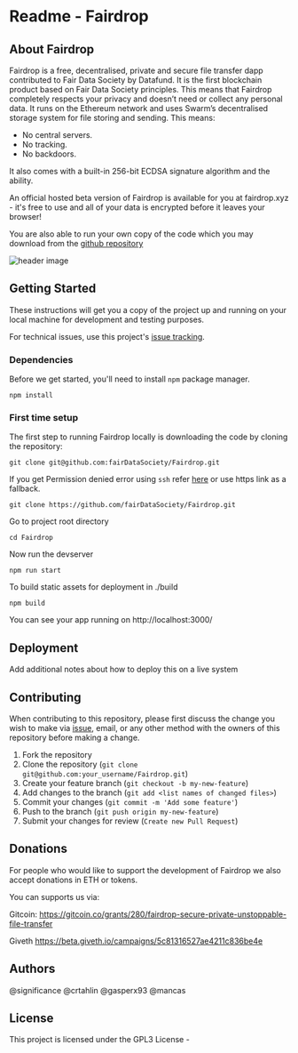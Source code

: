 # Readme - Fairdrop

## About Fairdrop

Fairdrop is a free, decentralised, private and secure file transfer dapp contributed to Fair Data Society by Datafund. It is the first blockchain product based on Fair Data Society principles. This means that Fairdrop completely respects your privacy and doesn’t need or collect any personal data. It runs on the Ethereum network and uses Swarm’s decentralised storage system for file storing and sending. This means:

- No central servers.
- No tracking.
- No backdoors.

It also comes with a built-in 256-bit ECDSA signature algorithm and the ability.

An official hosted beta version of Fairdrop is available for you at fairdrop.xyz - it's free to use and all of your data is encrypted before it leaves your browser!

You are also able to run your own copy of the code which you may download from the [github repository](http://github.com/fairDataSociety/Fairdrop)

![header image](https://raw.github.com/fairdatasociety/fairdrop/master/fairdrop.gif)

## Getting Started

These instructions will get you a copy of the project up and running on your local machine for development and testing purposes.

For technical issues, use this project's [issue tracking](https://github.com/fairDataSociety/Fairdrop/issues).

### Dependencies

Before we get started, you'll need to install `npm` package manager.

```
npm install
```

### First time setup

The first step to running Fairdrop locally is downloading the code by cloning the repository:

```
git clone git@github.com:fairDataSociety/Fairdrop.git
```

If you get Permission denied error using `ssh` refer [here](https://help.github.com/en/github/authenticating-to-github/error-permission-denied-publickey) or use https link as a fallback.

```
git clone https://github.com/fairDataSociety/Fairdrop.git
```

Go to project root directory

```
cd Fairdrop
```

Now run the devserver

```
npm run start
```

To build static assets for deployment in ./build

```
npm build
```

You can see your app running on http://localhost:3000/

## Deployment

Add additional notes about how to deploy this on a live system

## Contributing

When contributing to this repository, please first discuss the change you wish to make via [issue](https://github.com/fairDataSociety/Fairdrop/issues), email, or any other method with the owners of this repository before making a change.

1. Fork the repository
1. Clone the repository (`git clone git@github.com:your_username/Fairdrop.git`)
1. Create your feature branch (`git checkout -b my-new-feature`)
1. Add changes to the branch (`git add <list names of changed files>`)
1. Commit your changes (`git commit -m 'Add some feature'`)
1. Push to the branch (`git push origin my-new-feature`)
1. Submit your changes for review (`Create new Pull Request`)

## Donations

For people who would like to support the development of Fairdrop we also accept donations in ETH or tokens.

You can supports us via:

Gitcoin:
https://gitcoin.co/grants/280/fairdrop-secure-private-unstoppable-file-transfer

Giveth
https://beta.giveth.io/campaigns/5c81316527ae4211c836be4e

## Authors

@significance
@crtahlin
@gasperx93
@mancas

## License

This project is licensed under the GPL3 License -
